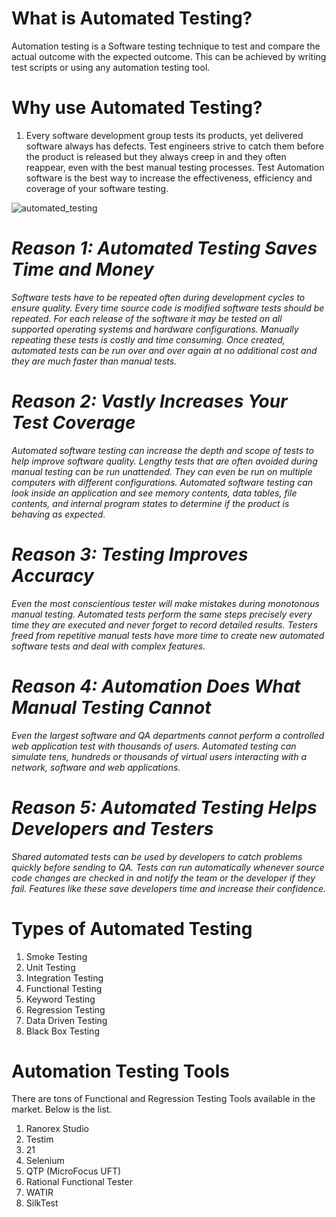 #  What is Automated Testing? 
Automation testing is a Software testing technique to test and compare the actual outcome with the expected outcome. This can be achieved by writing test scripts or using any automation testing tool. 
# Why use Automated Testing?
1. Every software development group tests its products, yet delivered software always has defects. Test engineers strive to catch them before the product is released but they always creep in and they often reappear, even with the best manual testing processes. Test Automation software is the best way to increase the effectiveness, efficiency and coverage of your software testing.

![automated_testing](https://blog.crossbrowsertesting.com/wp-content/uploads/2017/09/Speedometer.png)

# *Reason 1: Automated Testing Saves Time and Money*
*Software tests have to be repeated often during development cycles to ensure quality. Every time source code is modified software tests should be repeated. For each release of the software it may be tested on all supported operating systems and hardware configurations. Manually repeating these tests is costly and time consuming. Once created, automated tests can be run over and over again at no additional cost and they are much faster than manual tests.*

# *Reason 2: Vastly Increases Your Test Coverage*
*Automated software testing can increase the depth and scope of tests to help improve software quality. Lengthy tests that are often avoided during manual testing can be run unattended. They can even be run on multiple computers with different configurations. Automated software testing can look inside an application and see memory contents, data tables, file contents, and internal program states to determine if the product is behaving as expected.*

# *Reason 3: Testing Improves Accuracy*
*Even the most conscientious tester will make mistakes during monotonous manual testing. Automated tests perform the same steps precisely every time they are executed and never forget to record detailed results. Testers freed from repetitive manual tests have more time to create new automated software tests and deal with complex features.*

# *Reason 4: Automation Does What Manual Testing Cannot*
*Even the largest software and QA departments cannot perform a controlled web application test with thousands of users. Automated testing can simulate tens, hundreds or thousands of virtual users interacting with a network, software and web applications.*

# *Reason 5: Automated Testing Helps Developers and Testers*
*Shared automated tests can be used by developers to catch problems quickly before sending to QA. Tests can run automatically whenever source code changes are checked in and notify the team or the developer if they fail. Features like these save developers time and increase their confidence.*

# Types of Automated Testing
1. Smoke Testing
2. Unit Testing
3. Integration Testing
4. Functional Testing
5. Keyword Testing
6. Regression Testing
7. Data Driven Testing
8. Black Box Testing

# Automation Testing Tools
There are tons of Functional and Regression Testing Tools available in the market. Below is the list. 
1. Ranorex Studio
2. Testim
3. 21
4. Selenium
5. QTP (MicroFocus UFT)
6. Rational Functional Tester
7. WATIR
8. SilkTest

